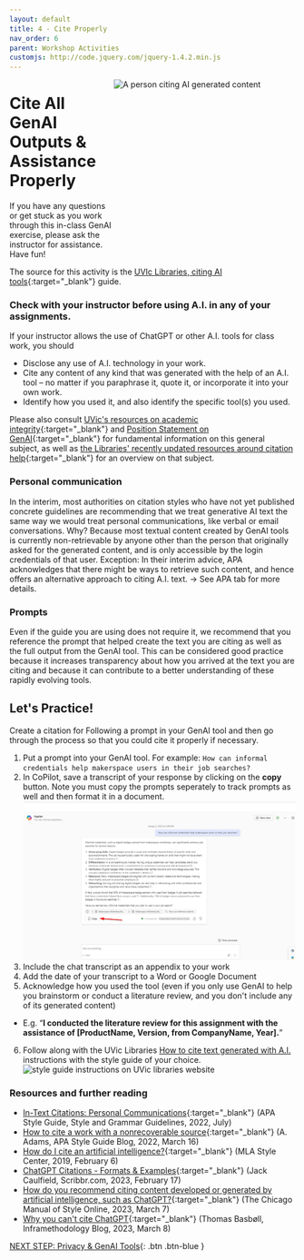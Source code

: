 ```yaml
---
layout: default
title: 4 - Cite Properly
nav_order: 6
parent: Workshop Activities
customjs: http://code.jquery.com/jquery-1.4.2.min.js
---
```

<img src="images/4-citing-ai.png" style="float:right;width:320px;height:320px;" alt="A person citing AI generated content"> 

# Cite All GenAI Outputs & Assistance Properly

If you have any questions or get stuck as you work through this in-class GenAI exercise, please ask the instructor for assistance.  Have fun!

The source for this activity is the [UVIc Libraries, citing AI tools](https://libguides.uvic.ca/AI_Tools/citing_AI_text){:target="_blank"} guide. 

### Check with your instructor before using A.I. in any of your assignments. 
If your instructor allows the use of ChatGPT or other A.I. tools for class work, you should 
- Disclose any use of A.I. technology in your work.
- Cite any content of any kind that was generated with the help of an A.I. tool – no matter if you paraphrase it, quote it, or incorporate it into your own work.
- Identify how you used it, and also identify the specific tool(s) you used. 

Please also consult [UVic's resources on academic integrity](https://www.uvic.ca/students/academics/academic-integrity/index.php){:target="_blank"} and [Position Statement on GenAI](https://teachanywhere.uvic.ca/academic-integrity/ai-evaluation/#position-statement){:target="_blank"} for fundamental information on this general subject, as well as [the Libraries' recently updated resources around citation help](https://www.uvic.ca/library/help/citation/index.php){:target="_blank"} for an overview on that subject.

### Personal communication
In the interim, most authorities on citation styles who have not yet published concrete guidelines are recommending that we treat generative AI text the same way we would treat personal communications, like verbal or email conversations. Why? Because most textual content created by GenAI tools is currently non-retrievable by anyone other than the person that originally asked for the generated content, and is only accessible by the login credentials of that user. Exception: In their interim advice, APA acknowledges that there might be ways to retrieve such content, and hence offers an alternative approach to citing A.I. text. → See APA tab for more details.

### Prompts
Even if the guide you are using does not require it, we recommend that you reference the prompt that helped create the text you are citing as well as the full output from the GenAI tool. This can be considered good practice because it increases transparency about how you arrived at the text you are citing and because it can contribute to a better understanding of these rapidly evolving tools.

## Let's Practice!
Create a citation for Following a prompt in your GenAI tool and then go through the process so that you could cite it properly if necessary.
1. Put a prompt into your GenAI tool. For example: ```How can informal credentials help makerspace users in their job searches?```
2. In CoPilot, save a transcript of your response by clicking on the **copy** button. Note you must copy the prompts seperately to track prompts as well and then format it in a document. 
<br><img src="images/copilot-copy.png"  alt="Copilot copy button"><br>
3. Include the chat transcript as an appendix to your work              
4. Add the date of your transcript to a Word or Google Document
5. Acknowledge how you used the tool (even if you only use GenAI to help you brainstorm or conduct a literature review, and you don't include any of its generated content)
  - E.g. “**I conducted the literature review for this assignment with the assistance of [ProductName, Version, from CompanyName, Year].**”
6. Follow along with the UVic Libraries [How to cite text generated with A.I.](https://libguides.uvic.ca/AI_Tools/citing_AI_text) instructions with the style guide of your choice.
<br><img src="images/5-style-guides.png"  alt="style guide instructions on UVic libraries website"><br>

### Resources and further reading
- [In-Text Citations: Personal Communications](https://apastyle.apa.org/style-grammar-guidelines/citations/personal-communications){:target="_blank"} (APA Style Guide, Style and Grammar Guidelines, 2022, July)
- [How to cite a work with a nonrecoverable source](https://apastyle.apa.org/blog/nonrecoverable-sources){:target="_blank"} (A. Adams, APA Style Guide Blog, 2022, March 16) 
- [How do I cite an artificial intelligence?](https://style.mla.org/citing-artificial-intelligence/){:target="_blank"} (MLA Style Center, 2019, February 6)
- [ChatGPT Citations - Formats & Examples](https://www.scribbr.com/ai-tools/chatgpt-citations/){:target="_blank"} (Jack Caulfield, Scribbr.com, 2023, February 17)
- [How do you recommend citing content developed or generated by artificial intelligence, such as ChatGPT?](https://www.chicagomanualofstyle.org/qanda/data/faq/topics/Documentation/faq0422.html){:target="_blank"} (The Chicago Manual of Style Online, 2023, March 7)
- [Why you can't cite ChatGPT](https://blog.cbs.dk/inframethodology/?p=6193){:target="_blank"} (Thomas Basbøll, Inframethodology Blog, 2023, March 8)

[NEXT STEP: Privacy & GenAI Tools](5-privacy.html){: .btn .btn-blue }
